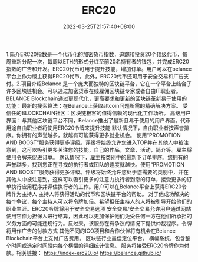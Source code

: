 ﻿---
weight: 
title: "ERC20"
description: "ERC20指数是一个代币化的加密货币指数，追踪和投资20个顶级代币，每周重新分配一次，每周以ETH的形式分红至前20名持有者的钱包，并完成ERC20指数的广告和开发"
date: 2022-03-25T21:57:40+08:00
lastmod: 2022-03-25T16:45:40+08:00
draft: false
authors: ["Metabd"]
featuredImage: "erc20.webp"
link: ""
tags: ["数字代币","ERC20"]
categories: ["navigation"]
navigation: ["数字代币"]
lightgallery: true
toc: true
pinned: false
recommend: false
recommend1: false
---
1.简介ERC20指数是一个代币化的加密货币指数，追踪和投资20个顶级代币，每周重新分配一次，每周以ETH的形式分红至前20名持有者的钱包，并完成ERC20指数的广告和开发。ERC20代币可用于提升技能，增加订单。用户可以在belance平台上作为版主获得ERC20代币。此外，ERC20代币还可用于安全交易和广告支付。2.项目介绍Belance 是一个庞大而独特的区块链平台，它在一个平台上结合了许多区块链机会。可以通过加密货币在线雇佣区块链专家或者自由IT职业者。BELANCE Blockchain通过更现代化，更高要求和更新的区块链革新易于使用的功能：最新的搜索算法：在Belance上获取altcoin问题所需的精确解决方案。
受信任的BLOCKCHAIN社区：区块链极客的值得信赖的现代化工作场所。
高级用户界面：与其他区块链平台不同，Belance推出了最新且易于使用的用户界面。代币用途自由职业者将使用ERC20令牌来提升技能
默认情况下，自由职业者按声誉排序。你拥有的声誉越多，就越有可能获得更多就业机会。 使用“PROMOTION AND BOOST”服务获得更多评级。评级将始终允许您进入TOP并在其他人中被注意到，这可以吸引更多关注您的技能，自己的作品，文章，活动，简介等。雇主将使用令牌来促进订单。
默认情况下，雇主按类别中的最新下订单排序。您拥有的声誉越多，找到您正在寻找的执行者或团队的速度就越快。使用“PROMOTION AND BOOST”服务获得更多评级。评级将始终允许您处于您需要的类别中，并在其他人中被注意到，这样可以吸引更多的注意力执行者到您的订单，接受更多的订单执行应用程序并评估执行者的工作。用户可以在Belance平台上获得ERC20令牌作为主持人
主持人将获得活动的代币和区块链平台的帮助。 对于他成功解决的每个争议，每个主持人可以将令牌加倍。希望担任主持人的人将被引导开始他们的职业生涯。ERC20令牌将用于安全交易选项
安全交易/安全交易允许用户通过网站使用它作为担保人进行结算，因此可以更加保护他们免受任何一方在他们所承担的义务方面的可能违规行为。反过来，该服务在有争议的情况下提供仲裁程序。令牌将用作广告的付款方式
其他不同的ICO项目和合作伙伴将有机会在Belance Blockchain平台上支付广告费用。 区块链行业最佳定位平台。 横幅系统，包含整个时间或选定时间段内每个横幅的详细统计信息。 服务将接受ERC20令牌作为付款。相关链接：
https://index-erc20.io/
https://belance.github.io/
